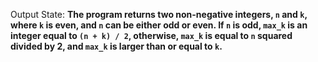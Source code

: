Output State: **The program returns two non-negative integers, `n` and `k`, where `k` is even, and `n` can be either odd or even. If `n` is odd, `max_k` is an integer equal to `(n + k) / 2`, otherwise, `max_k` is equal to `n` squared divided by 2, and `max_k` is larger than or equal to `k`.**